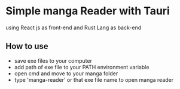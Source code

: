 # Simple manga Reader with Tauri

using React js as front-end and Rust Lang as back-end

## How to use
* save exe files to your computer
* add path of exe file to your PATH environment variable
* open cmd and move to your manga folder
* type 'manga-reader' or that exe file name to open manga reader
  